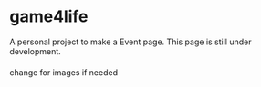 # game4life
A personal project to make a Event page. This page is still under development.

####
change for images if needed
####
